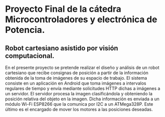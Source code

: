 # Proyecto Final de la cátedra Microcontroladores y electrónica de Potencia.

## Robot cartesiano asistido por visión computacional.

En el presente proyecto se pretende realizar el diseño y análisis de un robot cartesiano que recibe consignas de posición a partir de la información obtenida de la toma de imágenes de su espacio de trabajo.
El sistema consiste en un aplicación en Android que toma imágenes a intervalos regulares de tiempo y envía mediante solicitudes HTTP dichas a imágenes a un servidor. El servidor procesa la imagen clasificándola y obteniendo la posición relativa del objeto en la imagen. Dicha información es enviada a un módulo Wi-Fi ESP8266 que la comunica por I2C a un ATMega328P. Este último es el encargado de mover los motores a las posiciones deseadas.
